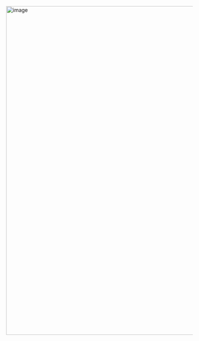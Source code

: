 








<img width="887" alt="image" src="https://github.com/user-attachments/assets/6ca4f6c2-3c0a-49f0-a3ca-b06c8b6bbd62" />

